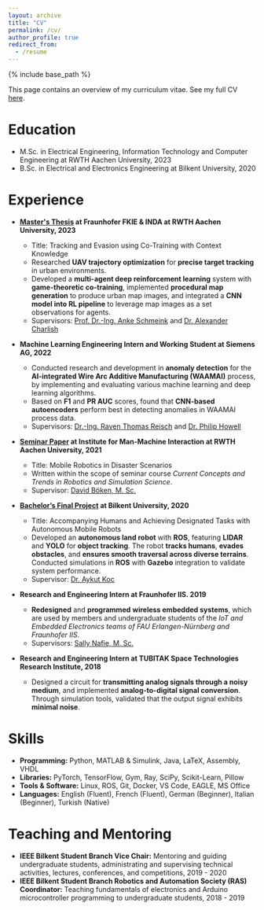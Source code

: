 ```yaml
---
layout: archive
title: "CV"
permalink: /cv/
author_profile: true
redirect_from:
  - /resume
---
```


{% include base_path %}

This page contains an overview of my curriculum vitae. See my full CV [here](/files/Oguz_Altan_Resume.pdf).

Education
======
* M.Sc. in Electrical Engineering, Information Technology and Computer Engineering at RWTH Aachen University, 2023
* B.Sc. in Electrical and Electronics Engineering at Bilkent University, 2020

Experience
======

* **[Master's Thesis](https://github.com/oguzaltan/Tracking-and-Evasion-using-Co-Training-with-Context-Knowledge) at Fraunhofer FKIE & INDA at RWTH Aachen University, 2023**
  * Title: Tracking and Evasion using Co-Training with Context Knowledge
  * Researched **UAV trajectory optimization** for **precise target tracking** in urban environments. 
  * Developed a **multi-agent deep reinforcement learning** system with **game-theoretic co-training**, implemented **procedural map generation** to produce urban map images, and integrated a **CNN model into RL pipeline** to leverage map images as a set observations for agents. 
  <!-- * Demonstrated improved agent contextual awareness in urban environments, enabling effective tracking and evasion behaviors. -->
  * Supervisors: [Prof. Dr.-Ing. Anke Schmeink](https://www.inda.rwth-aachen.de/cms/INDA/Die-Organisationseinheit/Team/~bgmvjw/Anke-Schmeink/lidx/1/) and [Dr. Alexander Charlish](https://www.inda.rwth-aachen.de/cms/INDA/Die-Organisationseinheit/Team/~bgmuwy/Alexander-Charlish/lidx/1/)

* **Machine Learning Engineering Intern and Working Student at Siemens AG, 2022**
  * Conducted research and development in **anomaly detection** for the **AI-integrated Wire Arc Additive Manufacturing (WAAMAI)** process, by implementing and evaluating various machine learning and deep learning algorithms.
  * Based on **F1** and **PR AUC** scores, found that **CNN-based autoencoders** perform best in detecting anomalies in WAAMAI process data.
  * Supervisors: [Dr.-Ing. Raven Thomas Reisch](https://scholar.google.de/citations?user=HBc4t6QAAAAJ&hl=de) and [Dr. Philip Howell](https://www.birmingham.ac.uk/university/colleges/eps/eps-community/alumni-profiles-new/physics-astronomy/philip-howell)

* **[Seminar Paper](https://github.com/oguzaltan/Mobile_Robotics_in_Disaster_Scenarios) at Institute for Man-Machine Interaction at RWTH Aachen University, 2021**
  * Title: Mobile Robotics in Disaster Scenarios
  * Written within the scope of seminar course *Current Concepts and Trends in Robotics and Simulation Science*.
  * Supervisor: [David Böken, M. Sc.](https://www.mmi.rwth-aachen.de/)

* **[Bachelor’s Final Project](https://github.com/oguzaltan/Tag-A-Long-Robot) at Bilkent University, 2020**
  * Title: Accompanying Humans and Achieving Designated Tasks with Autonomous Mobile Robots
  * Developed an **autonomous land robot** with **ROS**, featuring **LIDAR** and **YOLO** for **object tracking**. The robot **tracks humans**, **evades obstacles**, and **ensures smooth traversal across diverse terrains**. Conducted simulations in **ROS** with **Gazebo** integration to validate system performance.
  * Supervisor: [Dr. Aykut Koc](http://aykut.koc.bilkent.edu.tr/)

* **Research and Engineering Intern at Fraunhofer IIS. 2019**
  * **Redesigned** and **programmed** **wireless embedded systems**, which are used by members and undergraduate students of the *IoT and Embedded Electronics teams of FAU Erlangen-Nürnberg and Fraunhofer IIS*.
  * Supervisors: [Sally Nafie, M. Sc.](https://www.like.tf.fau.de/person/m-sc-sally-nafie/)

* **Research and Engineering Intern at TUBITAK Space Technologies Research Institute, 2018**
  * Designed a circuit for **transmitting analog signals through a noisy medium**, and implemented **analog-to-digital signal conversion**. Through simulation tools, validated that the output signal exhibits **minimal noise**.
  <!-- * Supervisors: Professor Hub -->

Skills
======
<!-- * Skill 1
* Skill 2
  * Sub-skill 2.1
  * Sub-skill 2.2
  * Sub-skill 2.3
* Skill 3 -->

* **Programming:** Python, MATLAB & Simulink, Java, LaTeX, Assembly, VHDL
* **Libraries:** PyTorch, TensorFlow, Gym, Ray, SciPy, Scikit-Learn, Pillow
* **Tools & Software:** Linux, ROS, Git, Docker, VS Code, EAGLE, MS Office
* **Languages:** English (Fluent), French (Fluent), German (Beginner), Italian (Beginner), Turkish (Native)

<!-- Publications
======
  <ul>{% for post in site.publications reversed %}
    {% include archive-single-cv.html %}
  {% endfor %}</ul> -->
  
<!-- Talks
======
  <ul>{% for post in site.talks reversed %}
    {% include archive-single-talk-cv.html  %}
  {% endfor %}</ul> -->
  
<!-- Teaching
======
  <ul>{% for post in site.teaching reversed %}
    {% include archive-single-cv.html %}
  {% endfor %}</ul> -->
  
Teaching and Mentoring 
======
* **IEEE Bilkent Student Branch Vice Chair:** Mentoring and guiding undergraduate students, administrating and supervising technical activities, lectures, conferences, and competitions, 2019 - 2020
* **IEEE Bilkent Student Branch Robotics and Automation Society (RAS) Coordinator:** Teaching fundamentals of electronics and Arduino microcontroller programming to undergraduate students, 2018 - 2019
